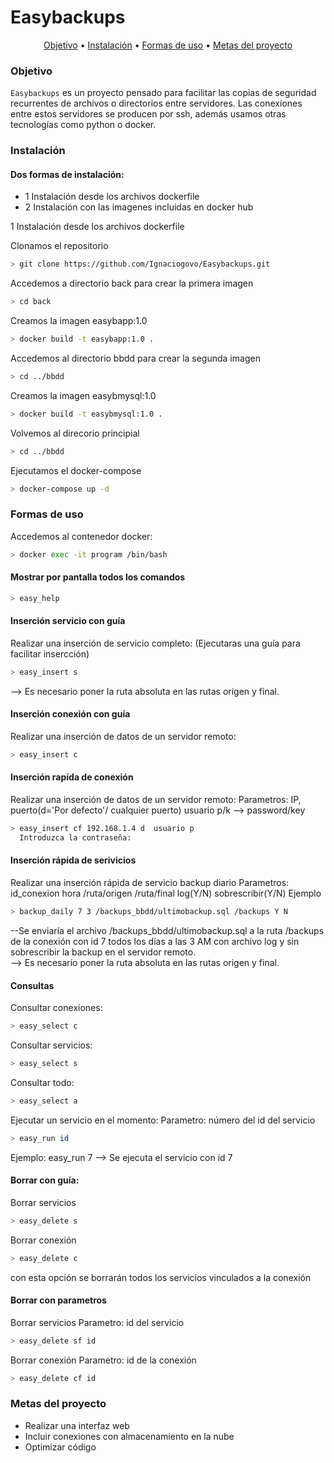 # Easybackups
<p align="center">
  <a href="#objetivo">Objetivo</a> •
  <a href="#instalación">Instalación</a> •
  <a href="#formas-de-uso">Formas de uso</a> •
  <a href="#metas-del-proyecto">Metas del proyecto</a><br>
</p>

### Objetivo

`Easybackups` es un proyecto pensado para facilitar las copias de seguridad recurrentes de archivos o directorios entre servidores.
Las conexiones entre estos servidores se producen por ssh, además usamos otras tecnologías como python o docker.


### Instalación

#### Dos formas de instalación:
- 1 Instalación desde los archivos dockerfile
- 2 Instalación con las imagenes incluidas en docker hub

1 Instalación desde los archivos dockerfile

Clonamos el repositorio
```bash
> git clone https://github.com/Ignaciogovo/Easybackups.git
```

Accedemos a directorio back para crear la primera imagen 
```bash
> cd back
```
Creamos la imagen easybapp:1.0
```bash
> docker build -t easybapp:1.0 .
```

Accedemos al directorio bbdd para crear la segunda imagen
```bash
> cd ../bbdd
```
Creamos la imagen easybmysql:1.0
```bash
> docker build -t easybmysql:1.0 .
```

Volvemos al direcorio principial
```bash
> cd ../bbdd
```

Ejecutamos el docker-compose
```bash
> docker-compose up -d
```



### Formas de uso
Accedemos al contenedor docker:
```bash
> docker exec -it program /bin/bash
```

#### Mostrar por pantalla todos los comandos
```bash
> easy_help
```

#### Inserción servicio con guía
Realizar una inserción de servicio completo: (Ejecutaras una guía para facilitar insercción)
```bash
> easy_insert s
```
  --> Es necesario poner la ruta absoluta en las rutas origen y final.

#### Inserción conexión con guía
Realizar una inserción de datos de un servidor remoto:
```bash
> easy_insert c
```
#### Inserción rapída de conexión 
Realizar una inserción de datos de un servidor remoto:
  Parametros: IP, puerto(d='Por defecto'/ cualquier puerto) usuario p/k --> password/key
```bash
> easy_insert cf 192.168.1.4 d  usuario p 
  Introduzca la contraseña:
```


  




#### Inserción rápida de serivicios
Realizar una inserción rápida de servicio backup diario
  Parametros: id_conexion hora /ruta/origen /ruta/final log(Y/N) sobrescribir(Y/N)
Ejemplo
```bash
> backup_daily 7 3 /backups_bbdd/ultimobackup.sql /backups Y N
```
--Se enviaría el archivo /backups_bbdd/ultimobackup.sql a la ruta /backups de la conexión con id 7 todos los días a las 3 AM con archivo log 
  y sin sobrescribir la backup en el servidor remoto.                     
  --> Es necesario poner la ruta absoluta en las rutas origen y final.


#### Consultas
Consultar conexiones: 
```bash
> easy_select c
```

Consultar servicios:
```bash
> easy_select s
```
Consultar todo:
```bash
> easy_select a
```


Ejecutar un servicio en el momento:
  Parametro: número del id del servicio
```bash
> easy_run id
```
  Ejemplo: easy_run 7 --> Se ejecuta el servicio con id 7

#### Borrar con guía:

Borrar servicios
```bash
> easy_delete s
```
Borrar conexión
```bash
> easy_delete c
```
con esta opción se borrarán todos los servicios vinculados a la conexión


#### Borrar con parametros
Borrar servicios
  Parametro: id del servicio
```bash
> easy_delete sf id
```
Borrar conexión
  Parametro: id de la conexión
```bash
> easy_delete cf id
```

### Metas del proyecto
- Realizar una interfaz web
- Incluir conexiones con almacenamiento en la nube
- Optimizar código

